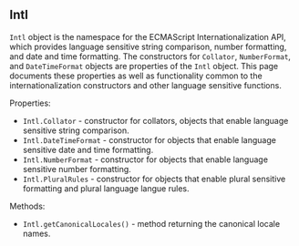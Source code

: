 ## Intl
`Intl` object is the namespace for the ECMAScript Internationalization API, which provides language sensitive string comparison, number formatting, and date and time formatting. The constructors for `Collator`, `NumberFormat`, and `DateTimeFormat` objects are properties of the `Intl` object. This page documents these properties as well as functionality common to the internationalization constructors and other language sensitive functions.

Properties:
* `Intl.Collator` - constructor for collators, objects that enable language sensitive string comparison.
* `Intl.DateTimeFormat` - constructor for objects that enable language sensitive date and time formatting.
* `Intl.NumberFormat` - constructor for objects that enable language sensitive number formatting.
* `Intl.PluralRules` - constructor for objects that enable plural sensitive formatting and plural language langue rules.

Methods:
* `Intl.getCanonicalLocales()` - method returning the canonical locale names.